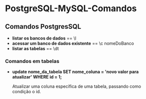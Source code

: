 # PostgreSQL-MySQL-Comandos

<h2>Comandos PostgresSQL</h2>
<ul>
<li><strong>listar os bancos de dados</strong> == \l</li>
  <li><strong>acessar um banco de dados existente</strong> == \c nomeDoBanco</li>
  <li><strong>listar as tabelas</strong> == \dt</li>


</ul>

<h3>Comandos em tabelas</h3>
<ul>
<li><strong>update nome_da_tabela SET nome_coluna = 'novo valor para atualizar' WHERE id = 1;</strong> 
<p>Atualizar uma coluna específica de uma tabela, passando como condição o id.</p>
</li>
</ul>

